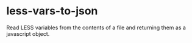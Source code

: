 # less-vars-to-json
Read LESS variables from the contents of a file and returning them as a javascript object.
